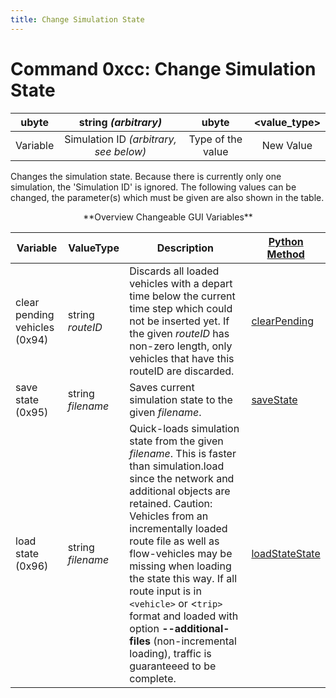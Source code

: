 ```yaml
---
title: Change Simulation State
---
```


# Command 0xcc: Change Simulation State

|  ubyte   |          string *(arbitrary)*          |       ubyte       | <value_type\> |
| :------: | :------------------------------------: | :---------------: | :----------: |
| Variable | Simulation ID *(arbitrary, see below)* | Type of the value |  New Value   |

Changes the simulation state. Because there is currently only one
simulation, the 'Simulation ID' is ignored. The following values can be
changed, the parameter(s) which must be given are also shown in the
table.

<center>**Overview Changeable GUI Variables**</center>

| Variable                      | ValueType         | Description                                                                                                                                                                                                  | [Python Method](../TraCI/Interfacing_TraCI_from_Python.md)                                |
| ----------------------------- | ----------------- | ------------------------------------------------------------------------------------------------------------------------------------------------------------------------------------------------------------ | ---------------------------------------------------------------------------------------------- |
| clear pending vehicles (0x94) | string *routeID*  | Discards all loaded vehicles with a depart time below the current time step which could not be inserted yet. If the given *routeID* has non-zero length, only vehicles that have this routeID are discarded. | [clearPending](https://sumo.dlr.de/pydoc/traci._simulation.html#SimulationDomain-clearPending) |
| save state (0x95)             | string *filename* | Saves current simulation state to the given *filename*.                                                                                                                                                      | [saveState](https://sumo.dlr.de/pydoc/traci._simulation.html#SimulationDomain-saveState)       |
| load state (0x96)             | string *filename* | Quick-loads simulation state from the given *filename*. This is faster than simulation.load since the network and additional objects are retained. Caution: Vehicles from an incrementally loaded route file as well as flow-vehicles may be missing when loading the state this way. If all route input is in `<vehicle>` or <`trip>` format and loaded with option **--additional-files** (non-incremental loading), traffic is guaranteeed to be complete.                                                                                                                                                      | [loadStateState](https://sumo.dlr.de/pydoc/traci._simulation.html#SimulationDomain-loadState)       |
